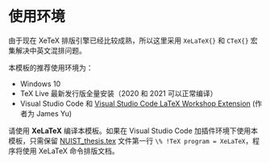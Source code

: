 # 使用环境

由于现在 XeTeX 排版引擎已经比较成熟，所以这里采用 `XeLaTeX{}` 和 `CTeX{}` 宏集解决中英文混排问题。

本模板的推荐使用环境为：

* Windows 10
* TeX Live 最新发行版全量安装（2020 和 2021 可以正常编译）
* Visual Studio Code 和 [Visual Studio Code LaTeX Workshop Extension](https://marketplace.visualstudio.com/items?itemName=James-Yu.latex-workshop) (作者为 James Yu)

请使用 **XeLaTeX** 编译本模板。如果在 Visual Studio Code 加插件环境下使用本模板，只需保留 [NUIST\_thesis.tex](https://github.com/sakronos/NUIST\_Bachelor\_Thesis\_LaTeX\_Template/blob/main/NUIST\_thesis.tex) 文件第一行 `\% !TeX program = XeLaTeX`，程序将使用 XeLaTeX 命令排版文档。
